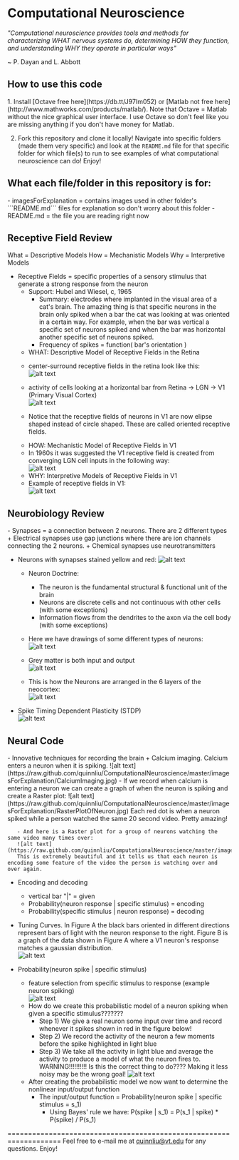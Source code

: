 Computational Neuroscience
==========================

*"Computational neuroscience provides tools and methods for characterizing WHAT nervous systems do, determining HOW they function, and understanding WHY they operate in particular ways"*  
  
~ P. Dayan and L. Abbott

<h2>How to use this code</h2>
  1. Install [Octave free here](https://db.tt/J97Im052) or [Matlab not free here](http://www.mathworks.com/products/matlab/). Note that Octave = Matlab without the nice graphical user interface. I use Octave so don't feel like you are missing anything if you don't have money for Matlab.

  2. Fork this repository and clone it locally! Navigate into specific folders (made them very specific) and look at the ```README.md``` file for that specific folder for which file(s) to run to see examples of what computational neuroscience can do! Enjoy!

<h2>What each file/folder in this repository is for:</h2>
  - imagesForExplanation = contains images used in other folder's ```README.md``` files for explanation so don't worry about this folder
  - README.md = the file you are reading right now

<h2>Receptive Field Review</h2>
What = Descriptive Models  
How = Mechanistic Models  
Why = Interpretive Models

- Receptive Fields = specific properties of a sensory stimulus that generate a strong response from the neuron
  + Support: Hubel and Wiesel, c, 1965
    - Summary: electrodes where implanted in the visual area of a cat's brain. The amazing thing is that specific neurons in the brain only spiked when a bar the cat was looking at was oriented in a certain way. For example, when the bar was vertical a specific set of neurons spiked and when the bar was horizontal another specific set of neurons spiked.
    - Frequency of spikes = function( bar's orientation )
   + WHAT: Descriptive Model of Receptive Fields in the Retina
    - center-surround receptive fields in the retina look like this:  
    ![alt text](https://raw.github.com/quinnliu/ComputationalNeuroscience/master/imagesForExplanation/RetinaCenterSurroundReceptiveField.gif)

    - activity of cells looking at a horizontal bar from Retina -> LGN -> V1 (Primary Visual Cortex)  
    ![alt text](https://raw.github.com/quinnliu/ComputationalNeuroscience/master/imagesForExplanation/RetinaToLGNToV1.gif)
    - Notice that the receptive fields of neurons in V1 are now elipse shaped instead of circle shaped. These are called oriented receptive fields.
   + HOW: Mechanistic Model of Receptive Fields in V1
    - In 1960s it was suggested the V1 receptive field is created from converging LGN cell inputs in the following way:  
    ![alt text](https://raw.github.com/quinnliu/ComputationalNeuroscience/master/imagesForExplanation/MechanisticModelOfV1Neurons.jpg)
   + WHY: Interpretive Models of Receptive Fields in V1
    - Example of receptive fields in V1:  
    ![alt text](https://raw.github.com/quinnliu/ComputationalNeuroscience/master/imagesForExplanation/ExampleReceptiveFieldsOfV1Neurons.jpg)

<h2>Neurobiology Review</h2>
   - Synapses = a connection between 2 neurons. There are 2 different types
     + Electrical synapses use gap junctions where there are ion channels connecting the 2 neurons. 
     + Chemical synapses use neurotransmitters
     
   - Neurons with synapses stained yellow and red: 
   ![alt text](https://raw.github.com/quinnliu/ComputationalNeuroscience/master/imagesForExplanation/Neuron.jpg)

     + Neuron Doctrine:
       - The neuron is the fundamental structural & functional unit of the brain
       - Neurons are discrete cells and not continuous with other cells (with some exceptions)
       - Information flows from the dendrites to the axon via the cell body (with some exceptions)

     + Here we have drawings of some different types of neurons:  
     ![alt text](https://raw.github.com/quinnliu/ComputationalNeuroscience/master/imagesForExplanation/MoreTypesOfBrainCells.jpg) 

     + Grey matter is both input and output  
     ![alt text](https://raw.github.com/quinnliu/ComputationalNeuroscience/master/imagesForExplanation/GreyAndWhiteMatter.jpg) 

     + This is how the Neurons are arranged in the 6 layers of the neocortex:  
     ![alt text](https://raw.github.com/quinnliu/ComputationalNeuroscience/master/imagesForExplanation/CellOrganizationInNeocortex.jpg) 
     
   - Spike Timing Dependent Plasticity (STDP)  
   ![alt text](https://raw.github.com/quinnliu/ComputationalNeuroscience/master/imagesForExplanation/SpikeTimingDependentPlasticity.jpg)

<h2>Neural Code</h2>
   - Innovative techniques for recording the brain
     + Calcium imaging. Calcium enters a neuron when it is spiking.  
     ![alt text](https://raw.github.com/quinnliu/ComputationalNeuroscience/master/imagesForExplanation/CalciumImaging.jpg)
       - If we record when calcium is entering a neuron we can create a graph of when the neuron is spiking and create a Raster plot:  
       ![alt text](https://raw.github.com/quinnliu/ComputationalNeuroscience/master/imagesForExplanation/RasterPlotOfNeuron.jpg)  
       Each red dot is when a neuron spiked while a person watched the same 20 second video. Pretty amazing!

       - And here is a Raster plot for a group of neurons watching the same video many times over:
       ![alt text](https://raw.github.com/quinnliu/ComputationalNeuroscience/master/imagesForExplanation/RasterPlotOfManyNeurons.jpg)  
       This is extremely beautiful and it tells us that each neuron is encoding some feature of the video the person is watching over and over again.
   - Encoding and decoding
      + vertical bar "|" = given
      + Probability(neuron response | specific stimulus) = encoding
      + Probability(specific stimulus | neuron response) = decoding

   - Tuning Curves. In Figure A the black bars oriented in different directions represent bars of light with the 
     neuron response to the right. Figure B is a graph of the data shown in Figure A where a V1 neuron's response
     matches a gaussian distribution.  
     ![alt text](https://raw.github.com/quinnliu/ComputationalNeuroscience/master/imagesForExplanation/TuningCurves.jpg)

   - Probability(neuron spike | specific stimulus)
     + feature selection from specific stimulus to response (example neuron spiking)  
     ![alt text](https://raw.github.com/quinnliu/ComputationalNeuroscience/master/imagesForExplanation/FeatureSelection.jpg)
     + How do we create this probabilistic model of a neuron spiking when given a specific stimulus???????
       - Step 1) We give a real neuron some input over time and record whenever it spikes shown in red in the figure below!  
       - Step 2) We record the activity of the neuron a few moments before the spike highlighted in light blue
       - Step 3) We take all the activity in light blue and average the activity to produce a model of what the neuron fires to.
       WARNING!!!!!!!!!! Is this the correct thing to do???? Making it less noisy may be the wrong goal!
       ![alt text](https://raw.github.com/quinnliu/ComputationalNeuroscience/master/imagesForExplanation/SpikeTriggeredAverage.jpg)
     + After creating the probabilistic model we now want to determine the nonlinear input/output function
       - The input/output function = Probability(neuron spike | specific stimulus = s_1) 
         + Using Bayes' rule we have: P(spike | s_1) = P(s_1 | spike) * P(spike) / P(s_1)

    
===================================================================
Feel free to e-mail me at quinnliu@vt.edu for any questions. Enjoy!